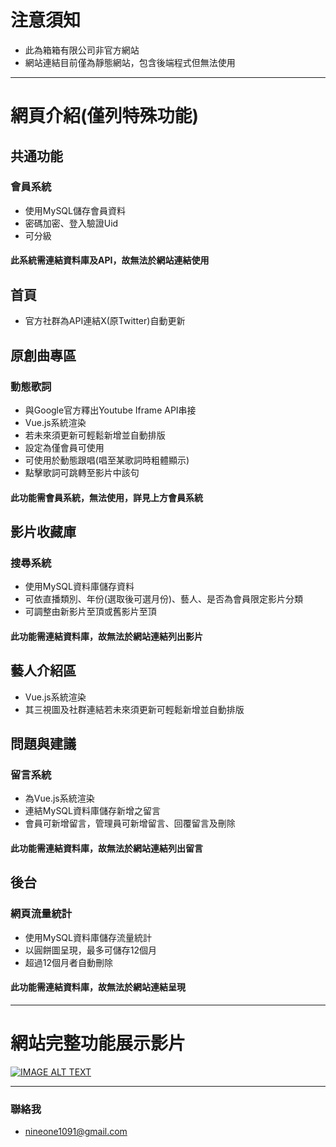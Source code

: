 # 注意須知
* 此為箱箱有限公司非官方網站
* 網站連結目前僅為靜態網站，包含後端程式但無法使用

---
# 網頁介紹(僅列特殊功能)
## 共通功能
### 會員系統
* 使用MySQL儲存會員資料
* 密碼加密、登入驗證Uid
* 可分級
#### **此系統需連結資料庫及API，故無法於網站連結使用**
## 首頁
* 官方社群為API連結X(原Twitter)自動更新
## 原創曲專區
### 動態歌詞
* 與Google官方釋出Youtube Iframe API串接
* Vue.js系統渲染
* 若未來須更新可輕鬆新增並自動排版
* 設定為僅會員可使用
* 可使用於動態跟唱(唱至某歌詞時粗體顯示)
* 點擊歌詞可跳轉至影片中該句
#### **此功能需會員系統，無法使用，詳見上方會員系統**
## 影片收藏庫
### 搜尋系統
* 使用MySQL資料庫儲存資料
* 可依直播類別、年份(選取後可選月份)、藝人、是否為會員限定影片分類
* 可調整由新影片至頂或舊影片至頂
#### **此功能需連結資料庫，故無法於網站連結列出影片**
## 藝人介紹區
* Vue.js系統渲染
* 其三視圖及社群連結若未來須更新可輕鬆新增並自動排版
## 問題與建議
### 留言系統
* 為Vue.js系統渲染
* 連結MySQL資料庫儲存新增之留言
* 會員可新增留言，管理員可新增留言、回覆留言及刪除
#### **此功能需連結資料庫，故無法於網站連結列出留言**
## 後台
### 網頁流量統計
* 使用MySQL資料庫儲存流量統計
* 以圓餅圖呈現，最多可儲存12個月
* 超過12個月者自動刪除
#### **此功能需連結資料庫，故無法於網站連結呈現**

---
# 網站完整功能展示影片
[![IMAGE ALT TEXT](http://img.youtube.com/vi/jEtjJZFgqrU/hqdefault.jpg)](https://www.youtube.com/watch?v=jEtjJZFgqrU "TheBox網站")

---
### 聯絡我
* nineone1091@gmail.com

